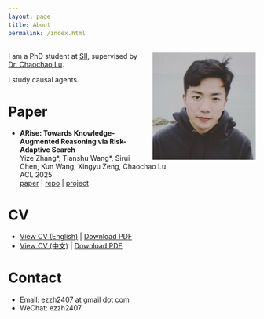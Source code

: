 ```yaml
---
layout: page
title: About
permalink: /index.html
---
```


<img style="float:right; padding-left:10px" src="images/self2.jpeg" width="210" height="220">

I am a PhD student at [SII](https://www.sii.edu.cn/), supervised by [Dr. Chaochao Lu](https://causallu.com/).

I study causal agents.

# Paper

- **ARise: Towards Knowledge-Augmented Reasoning via Risk-Adaptive Search** <br>
  Yize Zhang\*, Tianshu Wang\*, Sirui Chen, Kun Wang, Xingyu Zeng, Chaochao Lu <br>
  ACL 2025 <br>
    [paper](https://arxiv.org/abs/2504.10893) |
    [repo](https://github.com/OpenCausaLab/ARise) |
    [project](https://opencausalab.github.io/ARise)

# CV

- [View CV (English)](/cv/) | [Download PDF](/assets/cv.pdf)  
- [View CV (中文)](/cv_zh/) | [Download PDF](/assets/cv_zh.pdf)

# Contact

- Email: ezzh2407 at gmail dot com
- WeChat: ezzh2407
